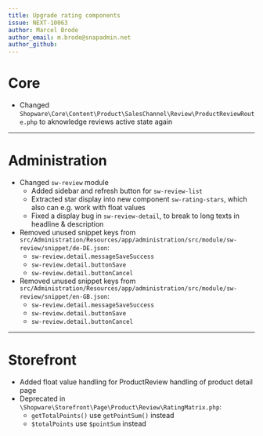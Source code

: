 ```yaml
---
title: Upgrade rating components
issue: NEXT-10063
author: Marcel Brode
author_email: m.brode@snapadmin.net
author_github:
---
```

# Core
* Changed `Shopware\Core\Content\Product\SalesChannel\Review\ProductReviewRoute.php` to aknowledge reviews active state again  
___
# Administration
* Changed `sw-review` module
    * Added sidebar and refresh button for `sw-review-list`
    * Extracted star display into new component `sw-rating-stars`, which also can e.g. work with float values
    * Fixed a display bug in `sw-review-detail`, to break to long texts in headline & description
* Removed unused snippet keys from `src/Administration/Resources/app/administration/src/module/sw-review/snippet/de-DE.json`:
    * `sw-review.detail.messageSaveSuccess`
    * `sw-review.detail.buttonSave`
    * `sw-review.detail.buttonCancel`
* Removed unused snippet keys from `src/Administration/Resources/app/administration/src/module/sw-review/snippet/en-GB.json`:
    * `sw-review.detail.messageSaveSuccess`
    * `sw-review.detail.buttonSave`
    * `sw-review.detail.buttonCancel` 
___
# Storefront
* Added float value handling for ProductReview handling of product detail page
* Deprecated in `\Shopware\Storefront\Page\Product\Review\RatingMatrix.php`:
    * `getTotalPoints()` use `getPointSum()` instead
    * `$totalPoints` use `$pointSum` instead
